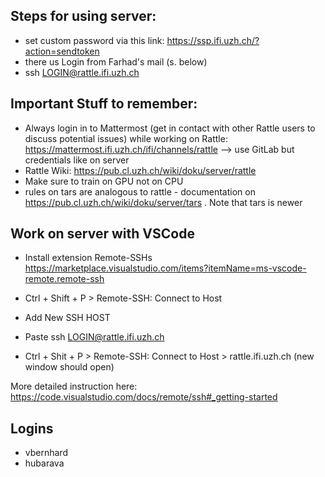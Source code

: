 ## Steps for using server:
* set custom password via this link: https://ssp.ifi.uzh.ch/?action=sendtoken
* there us Login from Farhad's mail (s. below)
* ssh LOGIN@rattle.ifi.uzh.ch

## Important Stuff to remember:
* Always login in to Mattermost (get in contact with other Rattle users to discuss potential issues) while working on Rattle: https://mattermost.ifi.uzh.ch/ifi/channels/rattle --> use GitLab but credentials like on server
* Rattle Wiki: https://pub.cl.uzh.ch/wiki/doku/server/rattle
* Make sure to train on GPU not on CPU
* rules on tars are analogous to rattle - documentation on 
https://pub.cl.uzh.ch/wiki/doku/server/tars . Note that tars is newer 

## Work on server with VSCode
* Install extension Remote-SSHs
https://marketplace.visualstudio.com/items?itemName=ms-vscode-remote.remote-ssh

* Ctrl + Shift + P > Remote-SSH: Connect to Host
* Add New SSH HOST
* Paste ssh LOGIN@rattle.ifi.uzh.ch
* Ctrl + Shit + P > Remote-SSH: Connect to Host > rattle.ifi.uzh.ch (new window should open)

More detailed instruction here: https://code.visualstudio.com/docs/remote/ssh#_getting-started

## Logins

* vbernhard
* hubarava